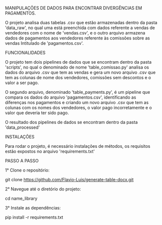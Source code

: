 MANIPULAÇÕES DE DADOS PARA ENCONTRAR DIVERGÊNCIAS EM PAGAMENTOS.

O projeto analisa duas tabelas .csv que estão armazenadas dentro da pasta
'data_raw', no qual uma está preenchida com dados referente a vendas de
vendedores com o nome de 'vendas.csv', e o outro arquivo armazena dados de
pagamentos aos vendedores referente às comissões sobre as vendas Intitulado de
'pagamentos.csv'.

FUNCIONALIDADES

O projeto tem dois pipelines de dados que se encontram dentro da pasta 'scripts',
no qual o denominado de nome 'table_comissao.py' analisa os dados do arquivo
.csv que tem as vendas e gera um novo arquivo .csv que tem as colunas de nome
dos vendedores, comissões sem descontos e o valor a ser pago.

O segundo arquivo, denominado 'table_payments.py', é um pipeline que compara os
dados do arquivo 'pagamentos.csv', identificando as diferenças nos pagamentos
e criando um novo arquivo .csv que tem as colunas com os nomes dos vendedores,
o valor pago incorretamente e o valor que deveria ter sido pago. 

O resultado dos pipelines de dados se encontram dentro da pasta 'data_processed'

INSTALAÇÕES

Para rodar o projeto, é necessário instalações de métodos, os requisitos estão
expostos no arquivo 'requirements.txt'

PASSO A PASSO

1° Clone o repositório:

git clone https://github.com/Flavio-Luis/generate-table-docx.git

2° Navegue até o diretório do projeto:

cd name_library

3° Instale as dependências:

pip install -r requirements.txt